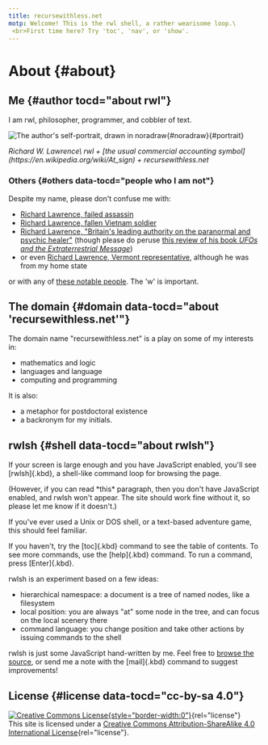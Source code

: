 ```yaml
---
title: recursewithless.net
motp: Welcome! This is the rwl shell, a rather wearisome loop.\
 <br>First time here? Try 'toc', 'nav', or 'show'.
---
```


# About {#about}

## Me {#author tocd="about rwl"}

I am rwl, philosopher, programmer, and cobbler of text.

![The author's self-portrait, drawn in
[noradraw](https://git.sr.ht/~wyleyr/noradraw){#noradraw}](lib/img/selfportrait.png "self-portrait"){#portrait}

<address id="contact" data-tocd="email, etc.">
Richard W. Lawrence\
rwl + [the usual commercial accounting
symbol](https://en.wikipedia.org/wiki/At_sign) + recursewithless.net
</address>

### Others {#others data-tocd="people who I am not"}

Despite my name, please don't confuse me with:

- [Richard Lawrence, failed assassin](https://en.wikipedia.org/wiki/Richard_Lawrence_(failed_assassin))
- [Richard Lawrence, fallen Vietnam soldier](http://1-22infantry.org/kia/lawrencepers.htm)
- [Richard Lawrence, "Britain's leading authority on the paranormal and psychic
  healer"](http://jerrypippin.com/Paranormal_Richard_Lawrence.htm)
  (though please do peruse [this review of his book *UFOs and the
  Extraterrestrial Message*](https://www.darkstar1.co.uk/ufosmessage.htm))
- or even [Richard Lawrence, Vermont representative](https://legislature.vermont.gov/people/single/2018.1/14570), although he was from my home state
  
or with any of [these notable people](https://en.wikipedia.org/wiki/Richard_Lawrence). The 'w' is important.
  

## The domain {#domain data-tocd="about 'recursewithless.net'"}

The domain name "recursewithless.net" is a play on some of my interests in:

-   mathematics and logic
-   languages and language
-   computing and programming

It is also:

-   a metaphor for postdoctoral existence
-   a backronym for my initials.

## rwlsh {#shell data-tocd="about rwlsh"}

If your screen is large enough and you have JavaScript enabled, you'll
see [rwlsh]{.kbd}, a shell-like command loop for browsing the page. 

<noscript>
(However, if you can read *this* paragraph, then you don't have
JavaScript enabled, and rwlsh won't appear. The site should work fine
without it, so please let me know if it doesn't.)
</noscript>

If you've ever used a Unix or DOS shell, or a text-based adventure
game, this should feel familiar.

If you haven't, try the [toc]{.kbd} command to see the table of
contents. To see more commands, use the [help]{.kbd} command. To run a
command, press [Enter]{.kbd}.

rwlsh is an experiment based on a few ideas:

-   hierarchical namespace: a document is a tree of named nodes, like a
    filesystem
-   local position: you are always "at" some node in the tree, and can
    focus on the local scenery there
-   command language: you change position and take other actions by
    issuing commands to the shell

rwlsh is just some JavaScript hand-written by me. Feel free to
[browse the source](/lib/js/tui.js), or
send me a note with the [mail]{.kbd} command to suggest improvements!


## License {#license data-tocd="cc-by-sa 4.0"} 
[
![Creative Commons
License](https://i.creativecommons.org/l/by-sa/4.0/88x31.png){style="border-width:0"}](http://creativecommons.org/licenses/by-sa/4.0/){rel="license"}\
This site is licensed under a [Creative Commons Attribution-ShareAlike
4.0 International
License](http://creativecommons.org/licenses/by-sa/4.0/){rel="license"}.
